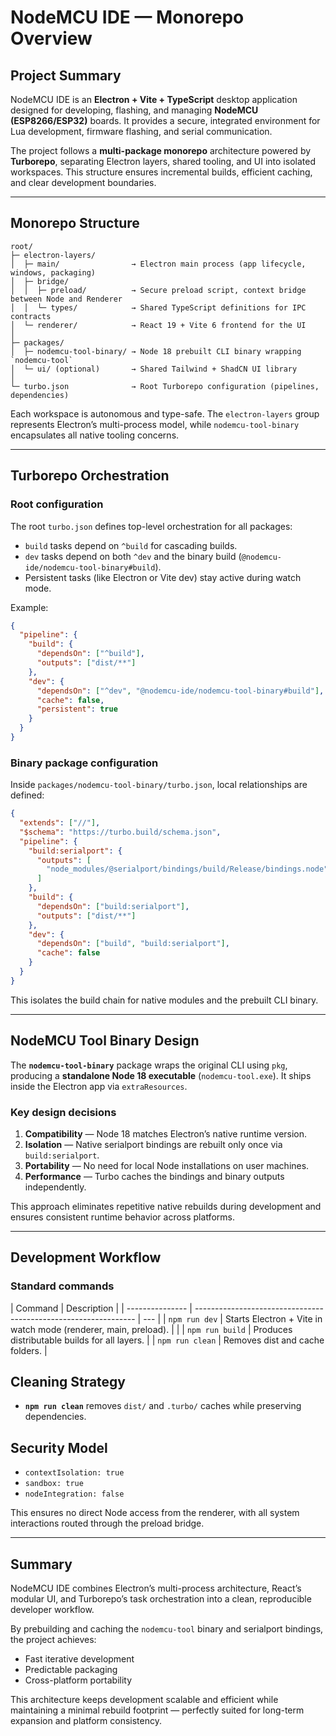 # NodeMCU IDE — Monorepo Overview

## Project Summary

NodeMCU IDE is an **Electron + Vite + TypeScript** desktop application designed for developing, flashing, and managing **NodeMCU (ESP8266/ESP32)** boards. It provides a secure, integrated environment for Lua development, firmware flashing, and serial communication.

The project follows a **multi-package monorepo** architecture powered by **Turborepo**, separating Electron layers, shared tooling, and UI into isolated workspaces. This structure ensures incremental builds, efficient caching, and clear development boundaries.

---

## Monorepo Structure

```
root/
├─ electron-layers/
│  ├─ main/                → Electron main process (app lifecycle, windows, packaging)
│  ├─ bridge/
│  │  ├─ preload/          → Secure preload script, context bridge between Node and Renderer
│  │  └─ types/            → Shared TypeScript definitions for IPC contracts
│  └─ renderer/            → React 19 + Vite 6 frontend for the UI
│
├─ packages/
│  ├─ nodemcu-tool-binary/ → Node 18 prebuilt CLI binary wrapping `nodemcu-tool`
│  └─ ui/ (optional)       → Shared Tailwind + ShadCN UI library
│
└─ turbo.json              → Root Turborepo configuration (pipelines, dependencies)
```

Each workspace is autonomous and type-safe. The `electron-layers` group represents Electron’s multi-process model, while `nodemcu-tool-binary` encapsulates all native tooling concerns.

---

## Turborepo Orchestration

### Root configuration

The root `turbo.json` defines top-level orchestration for all packages:

- `build` tasks depend on `^build` for cascading builds.
- `dev` tasks depend on both `^dev` and the binary build (`@nodemcu-ide/nodemcu-tool-binary#build`).
- Persistent tasks (like Electron or Vite dev) stay active during watch mode.

Example:

```json
{
  "pipeline": {
    "build": {
      "dependsOn": ["^build"],
      "outputs": ["dist/**"]
    },
    "dev": {
      "dependsOn": ["^dev", "@nodemcu-ide/nodemcu-tool-binary#build"],
      "cache": false,
      "persistent": true
    }
  }
}
```

### Binary package configuration

Inside `packages/nodemcu-tool-binary/turbo.json`, local relationships are defined:

```json
{
  "extends": ["//"],
  "$schema": "https://turbo.build/schema.json",
  "pipeline": {
    "build:serialport": {
      "outputs": [
        "node_modules/@serialport/bindings/build/Release/bindings.node"
      ]
    },
    "build": {
      "dependsOn": ["build:serialport"],
      "outputs": ["dist/**"]
    },
    "dev": {
      "dependsOn": ["build", "build:serialport"],
      "cache": false
    }
  }
}
```

This isolates the build chain for native modules and the prebuilt CLI binary.

---

## NodeMCU Tool Binary Design

The **`nodemcu-tool-binary`** package wraps the original CLI using `pkg`, producing a **standalone Node 18 executable** (`nodemcu-tool.exe`). It ships inside the Electron app via `extraResources`.

### Key design decisions

1. **Compatibility** — Node 18 matches Electron’s native runtime version.
2. **Isolation** — Native serialport bindings are rebuilt only once via `build:serialport`.
3. **Portability** — No need for local Node installations on user machines.
4. **Performance** — Turbo caches the bindings and binary outputs independently.

This approach eliminates repetitive native rebuilds during development and ensures consistent runtime behavior across platforms.

---

## Development Workflow

### Standard commands

| Command         | Description                                                     |
| --------------- | --------------------------------------------------------------- | --- |
| `npm run dev`   | Starts Electron + Vite in watch mode (renderer, main, preload). |     |
| `npm run build` | Produces distributable builds for all layers.                   |
| `npm run clean` | Removes dist and cache folders.                                 |

## Cleaning Strategy

- **`npm run clean`** removes `dist/` and `.turbo/` caches while preserving dependencies.

## Security Model

- `contextIsolation: true`
- `sandbox: true`
- `nodeIntegration: false`

This ensures no direct Node access from the renderer, with all system interactions routed through the preload bridge.

---

## Summary

NodeMCU IDE combines Electron’s multi-process architecture, React’s modular UI, and Turborepo’s task orchestration into a clean, reproducible developer workflow.

By prebuilding and caching the `nodemcu-tool` binary and serialport bindings, the project achieves:

- Fast iterative development
- Predictable packaging
- Cross-platform portability

This architecture keeps development scalable and efficient while maintaining a minimal rebuild footprint — perfectly suited for long-term expansion and platform consistency.
